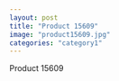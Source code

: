 ```yaml
---
layout: post
title: "Product 15609"
image: "product15609.jpg"
categories: "category1"
---
```

Product 15609
